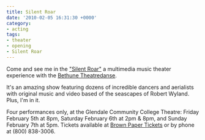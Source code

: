 ```yaml
---
title: Silent Roar
date: '2010-02-05 16:31:30 +0000'
category:
- acting
tags:
- theater
- opening
- Silent Roar
---
```


Come and see me in the ["Silent Roar"](http://www.bethunetheatredanse.org/performances.html) a multimedia music theater experience with the [Bethune Theatredanse](http://www.bethunetheatredanse.org/).

It's an amazing show featuring dozens of incredible dancers and aerialists with original music and video based of the seascapes of Robert Wyland. Plus, I'm in it.

Four performances only, at the Glendale Community College Theatre: Friday February 5th at 8pm, Saturday February 6th at 2pm & 8pm, and Sunday February 7th at 5pm. Tickets available at [Brown Paper Tickets](https://www.brownpapertickets.com/event/91398) or by phone at (800) 838-3006.
